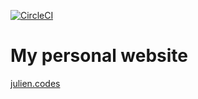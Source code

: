 [![CircleCI](https://circleci.com/gh/julienmachon/julien.codes.svg?style=svg)](https://circleci.com/gh/julienmachon/julien.codes)

# My personal website

[julien.codes](julien.codes)
